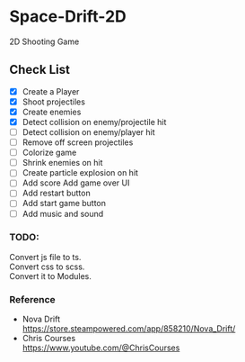 # Space-Drift-2D

2D Shooting Game

## Check List

- [x] Create a Player
- [x] Shoot projectiles
- [x] Create enemies
- [x] Detect collision on enemy/projectile hit
- [ ] Detect collision on enemy/player hit
- [ ] Remove off screen projectiles
- [ ] Colorize game
- [ ] Shrink enemies on hit
- [ ] Create particle explosion on hit
- [ ] Add score Add game over UI
- [ ] Add restart button
- [ ] Add start game button
- [ ] Add music and sound

### TODO:

Convert js file to ts.  
Convert css to scss.  
Convert it to Modules.

### Reference

- Nova Drift  
  https://store.steampowered.com/app/858210/Nova_Drift/
- Chris Courses  
  https://www.youtube.com/@ChrisCourses
